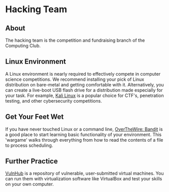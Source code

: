 <main>

# Hacking Team

## About

The hacking team is the competition and fundraising branch
of the Computing Club.

## Linux Environment

A Linux environment is nearly required to effectively
compete in computer science competitions. We recommend
installing your pick of Linux distribution on bare-metal and
getting comfortable with it. Alternatively, you can create a
live-boot USB flash drive for a distribution made especially
for your task. For example, [Kali
Linux](https://www.kali.org/) is a popular choice for CTF's,
penetration testing, and other cybersecurity competitions.

## Get Your Feet Wet

If you have never touched Linux or a command line,
[OverTheWire:
Bandit](https://overthewire.org/wargames/bandit/) is a good
place to start learning basic functionality of your
environment. This 'wargame' walks through everything from
how to read the contents of a file to process scheduling.

## Further Practice

[VulnHub](https://www.vulnhub.com/) is a repository of
vulnerable, user-submitted virtual machines. You can run
them with virtualization software like VirtualBox and test
your skills on your own computer.

</main>

